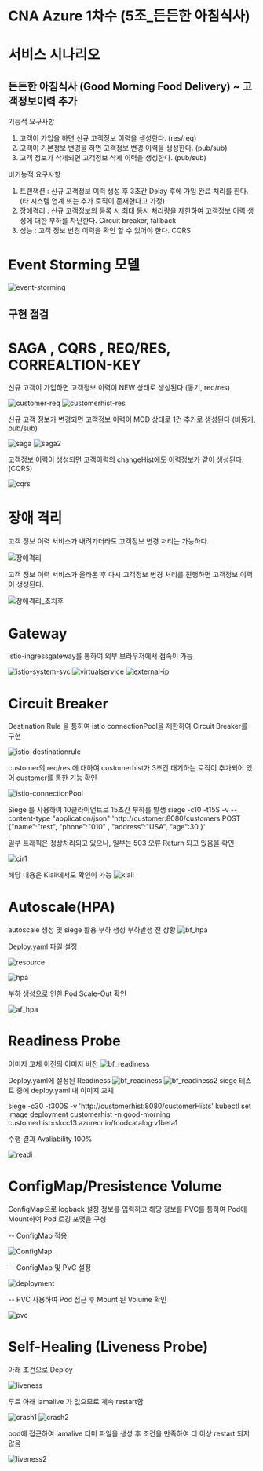 # CNA Azure 1차수 (5조_든든한 아침식사)

# 서비스 시나리오

## 든든한 아침식사 (Good Morning Food Delivery) ~ 고객정보이력 추가

기능적 요구사항

1. 고객이 가입을 하면 신규 고객정보 이력을 생성한다. (res/req)
1. 고객이 기본정보 변경을 하면 고객정보 변경 이력을 생성한다. (pub/sub)
1. 고객 정보가 삭제되면 고객정보 삭제 이력을 생성한다. (pub/sub)

비기능적 요구사항

1. 트랜잭션
    : 신규 고객정보 이력 생성 후 3초간 Delay 후에 가입 완료 처리를 한다. (타 시스템 연계 또는 추가 로직이 존재한다고 가정)
1. 장애격리
    : 신규 고객정보의 등록 시 최대 동시 처리량을 제한하여 고객정보 이력 생성에 대한 부하를 차단한다.  Circuit breaker, fallback
1. 성능
    : 고객 정보 변경 이력을 확인 할 수 있어야 한다. CQRS


# Event Storming 모델
 ![event-storming](https://user-images.githubusercontent.com/38008563/105314482-80c44080-5c01-11eb-8dd1-ce6726188498.png)

## 구현 점검

# SAGA , CQRS , REQ/RES, CORREALTION-KEY

신규 고객이 가입하면 고객정보 이력이 NEW 상태로 생성된다 (동기, req/res)

![customer-req](https://user-images.githubusercontent.com/38008563/105272559-f4078b80-5bdc-11eb-81df-782b9cac1f28.png)
![customerhist-res](https://user-images.githubusercontent.com/38008563/105274431-83626e00-5be0-11eb-8391-b825f54d2082.png)

신규 고객 정보가 변경되면 고객정보 이력이 MOD 상태로 1건 추가로 생성된다 (비동기, pub/sub)

![saga](https://user-images.githubusercontent.com/38008563/105278153-3f736700-5be8-11eb-848a-0c038a28a95e.png)
![saga2](https://user-images.githubusercontent.com/38008563/105278062-1226b900-5be8-11eb-8979-0100e781963c.png)


고객정보 이력이 생성되면 고객이력의 changeHist에도 이력정보가 같이 생성된다. (CQRS)

![cqrs](https://user-images.githubusercontent.com/38008563/105280034-3a181b80-5bec-11eb-98d9-a4a526e7b5fa.png)


# 장애 격리

고객 정보 이력 서비스가 내려가더라도 고객정보 변경 처리는 가능하다.

![장애격리](https://user-images.githubusercontent.com/38008563/105280560-63857700-5bed-11eb-984f-ffd59d2b4c6b.png)

고객 정보 이력 서비스가 올라온 후 다시 고객정보 변경 처리를 진행하면 고객정보 이력이 생성된다.

![장애격리_조치후](https://user-images.githubusercontent.com/38008563/105280872-28d00e80-5bee-11eb-86c4-e9866013a6b9.png)


# Gateway

istio-ingressgateway를 통하여 외부 브라우저에서 접속이 가능

![istio-system-svc](https://user-images.githubusercontent.com/38008563/105280951-62087e80-5bee-11eb-9a2c-49ee51886f37.png)
![virtualservice](https://user-images.githubusercontent.com/38008563/105282966-d34a3080-5bf2-11eb-86f5-afcc6d7290cd.png)
![external-ip](https://user-images.githubusercontent.com/38008563/105282729-50c17100-5bf2-11eb-9f8a-cb031ec30647.png)

# Circuit Breaker

Destination Rule 을 통하여 istio connectionPool을 제한하여 Circuit Breaker를 구현

![istio-destinationrule](https://user-images.githubusercontent.com/38008563/105283110-22906100-5bf3-11eb-807a-3e7cdbd3e565.png)

customer의 req/res 에 대하여 customerhist가 3초간 대기하는 로직이 추가되어 있어 customer를 통한 기능 확인

![istio-connectionPool](https://user-images.githubusercontent.com/38008563/105240526-6f9f1380-5bb0-11eb-96d4-249cf1b6cbcb.png)


Siege 를 사용하여 10클라이언트로 15초간 부하를 발생
siege -c10 -t15S -v --content-type "application/json" 'http://customer:8080/customers POST {"name":"test", "phone":"010" , "address":"USA", "age":30 }'

일부 트래픽은 정상처리되고 있으나, 일부는 503 오류 Return 되고 있음을 확인

![cir1](https://user-images.githubusercontent.com/38008563/105284235-6c7a4680-5bf5-11eb-8010-b8732c07d4f5.png)

해당 내용은 Kiali에서도 확인이 가능
![kiali](https://user-images.githubusercontent.com/38008563/105283982-e3fba600-5bf4-11eb-8e26-4ba503e1c7d9.png)

# Autoscale(HPA)
autoscale 생성 및 siege 활용 부하 생성
부하발생 전 상황
![bf_hpa](https://user-images.githubusercontent.com/38008563/105285899-a6991780-5bf8-11eb-8e6f-5d8215adf6d6.png)

Deploy.yaml 파일 설정

![resource](https://user-images.githubusercontent.com/38008563/105284399-b105e200-5bf5-11eb-9539-1b7b8fd49ea0.png)


![hpa](https://user-images.githubusercontent.com/38008563/105285771-6c2f7a80-5bf8-11eb-814b-3ffa1e396431.png)

부하 생성으로 인한 Pod Scale-Out 확인

![af_hpa](https://user-images.githubusercontent.com/38008563/105286025-df38f100-5bf8-11eb-828b-4174eb900023.png)


# Readiness Probe

이미지 교체 이전의 이미지 버전
![bf_readiness](https://user-images.githubusercontent.com/38008563/105287113-e2cd7780-5bfa-11eb-8d34-0707544e7f44.png)

Deploy.yaml에 설정된 Readiness
![bf_readiness](https://user-images.githubusercontent.com/38008563/105288780-4eafe000-5bfb-11eb-8ca5-099cb243016e.png)
![bf_readiness2](https://user-images.githubusercontent.com/38008563/105292261-2c6a9200-5bfc-11eb-8894-df431ed342a4.png)
siege 테스트 중에 deploy.yaml 내 이미지 교체

siege -c30 -t300S -v 'http://customerhist:8080/customerHists'
kubectl set image deployment customerhist -n good-morning customerhist=skcc13.azurecr.io/foodcatalog:v1beta1

수행 결과 Avaliability 100%

![readi](https://user-images.githubusercontent.com/38008563/105294473-ba467d00-5bfc-11eb-8ea4-67bd528de4a8.png)

# ConfigMap/Presistence Volume
ConfigMap으로 logback 설정 정보를 입력하고 해당 정보를 PVC를 통하여 Pod에 Mount하여 Pod 로깅 포맷을 구성

-- ConfigMap 적용

![ConfigMap](https://user-images.githubusercontent.com/38008563/105241495-1b486380-5bb1-11eb-8176-6c9c6f68ee6d.png)

-- ConfigMap 및 PVC 설정

![deployment](https://user-images.githubusercontent.com/38008563/105245260-f524c280-5bb4-11eb-9c1b-709106d43ffb.png)

-- PVC 사용하여 Pod 접근 후 Mount 된 Volume 확인

![pvc](https://user-images.githubusercontent.com/38008563/105298114-9a638900-5bfd-11eb-9fdf-fa94b8da9cca.png)

# Self-Healing (Liveness Probe)

아래 조건으로 Deploy

![liveness](https://user-images.githubusercontent.com/38008563/105302774-ba477c80-5bfe-11eb-9251-4fb5d8050f5c.png)

루트 아래 iamalive 가 없으므로 계속 restart함

![crash1](https://user-images.githubusercontent.com/38008563/105306926-b536fd00-5bff-11eb-9dba-1954779b3c6a.png)
![crash2](https://user-images.githubusercontent.com/38008563/105306254-8caf0300-5bff-11eb-93bc-cfa6c4b3e1f3.png)

 pod에 접근하여 iamalive 더미 파일을 생성 후 조건을 만족하여 더 이상 restart 되지 않음

![liveness2](https://user-images.githubusercontent.com/38008563/105311484-c9c7c500-5c00-11eb-9856-8a76c151a152.png)
